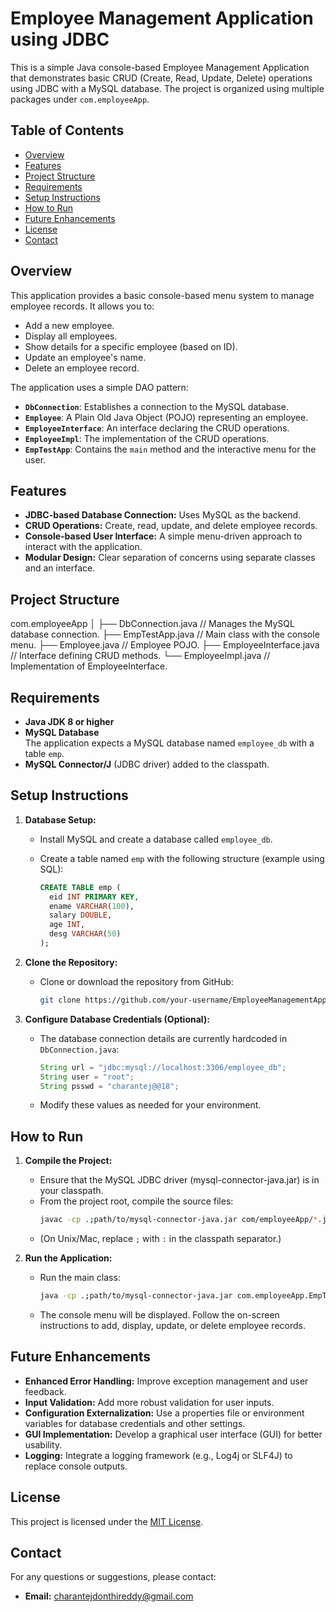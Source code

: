 # Employee Management Application using JDBC

This is a simple Java console-based Employee Management Application that demonstrates basic CRUD (Create, Read, Update, Delete) operations using JDBC with a MySQL database. The project is organized using multiple packages under `com.employeeApp`.

## Table of Contents

- [Overview](#overview)
- [Features](#features)
- [Project Structure](#project-structure)
- [Requirements](#requirements)
- [Setup Instructions](#setup-instructions)
- [How to Run](#how-to-run)
- [Future Enhancements](#future-enhancements)
- [License](#license)
- [Contact](#contact)

## Overview

This application provides a basic console-based menu system to manage employee records. It allows you to:
- Add a new employee.
- Display all employees.
- Show details for a specific employee (based on ID).
- Update an employee's name.
- Delete an employee record.

The application uses a simple DAO pattern:
- **`DbConnection`**: Establishes a connection to the MySQL database.
- **`Employee`**: A Plain Old Java Object (POJO) representing an employee.
- **`EmployeeInterface`**: An interface declaring the CRUD operations.
- **`EmployeeImpl`**: The implementation of the CRUD operations.
- **`EmpTestApp`**: Contains the `main` method and the interactive menu for the user.

## Features

- **JDBC-based Database Connection:** Uses MySQL as the backend.
- **CRUD Operations:** Create, read, update, and delete employee records.
- **Console-based User Interface:** A simple menu-driven approach to interact with the application.
- **Modular Design:** Clear separation of concerns using separate classes and an interface.

## Project Structure
com.employeeApp │ ├── DbConnection.java // Manages the MySQL database connection. ├── EmpTestApp.java // Main class with the console menu. ├── Employee.java // Employee POJO. ├── EmployeeInterface.java // Interface defining CRUD methods. └── EmployeeImpl.java // Implementation of EmployeeInterface.


## Requirements

- **Java JDK 8 or higher**
- **MySQL Database**  
  The application expects a MySQL database named `employee_db` with a table `emp`.  
- **MySQL Connector/J** (JDBC driver) added to the classpath.

## Setup Instructions

1. **Database Setup:**
   - Install MySQL and create a database called `employee_db`.
   - Create a table named `emp` with the following structure (example using SQL):

     ```sql
     CREATE TABLE emp (
       eid INT PRIMARY KEY,
       ename VARCHAR(100),
       salary DOUBLE,
       age INT,
       desg VARCHAR(50)
     );
     ```

2. **Clone the Repository:**
   - Clone or download the repository from GitHub:
     ```bash
     git clone https://github.com/your-username/EmployeeManagementApp.git
     ```

3. **Configure Database Credentials (Optional):**
   - The database connection details are currently hardcoded in `DbConnection.java`:
     ```java
     String url = "jdbc:mysql://localhost:3306/employee_db";
     String user = "root";
     String psswd = "charantej@@18";
     ```
   - Modify these values as needed for your environment.

## How to Run

1. **Compile the Project:**
   - Ensure that the MySQL JDBC driver (mysql-connector-java.jar) is in your classpath.
   - From the project root, compile the source files:
     ```bash
     javac -cp .;path/to/mysql-connector-java.jar com/employeeApp/*.java
     ```
   - (On Unix/Mac, replace `;` with `:` in the classpath separator.)

2. **Run the Application:**
   - Run the main class:
     ```bash
     java -cp .;path/to/mysql-connector-java.jar com.employeeApp.EmpTestApp
     ```
   - The console menu will be displayed. Follow the on-screen instructions to add, display, update, or delete employee records.

## Future Enhancements

- **Enhanced Error Handling:** Improve exception management and user feedback.
- **Input Validation:** Add more robust validation for user inputs.
- **Configuration Externalization:** Use a properties file or environment variables for database credentials and other settings.
- **GUI Implementation:** Develop a graphical user interface (GUI) for better usability.
- **Logging:** Integrate a logging framework (e.g., Log4j or SLF4J) to replace console outputs.

## License

This project is licensed under the [MIT License](LICENSE).

## Contact

For any questions or suggestions, please contact:
- **Email:** [charantejdonthireddy@gmail.com](mailto:charantejdonthireddy@gmail.com)


